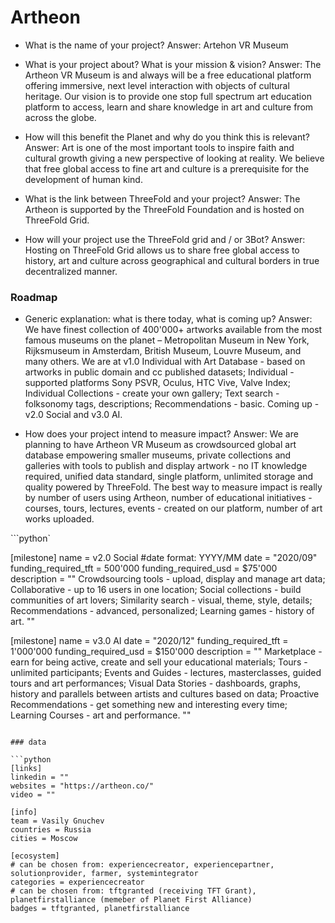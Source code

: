 # Artheon

- What is the name of your project?
Answer: Artehon VR Museum

- What is your project about? What is your mission & vision?
Answer: The Artheon VR Museum is and always will be a free educational platform offering immersive, next level interaction with objects of cultural heritage. Our vision is to provide one stop full spectrum art education platform to access, learn and share knowledge in art and culture from across the globe.

- How will this benefit the Planet and why do you think this is relevant? 
Answer: Art is one of the most important tools to inspire faith and cultural growth giving a new perspective of looking at reality. We believe that free global access to fine art and culture is a prerequisite for the development of human kind.

- What is the link between ThreeFold and your project? 
Answer: The Artheon is supported by the ThreeFold Foundation and is hosted on ThreeFold Grid.

- How will your project use the ThreeFold grid and / or 3Bot?
Answer: Hosting on ThreeFold Grid allows us to share free global access to history, art and culture across geographical and cultural borders in true decentralized manner.



### Roadmap

- Generic explanation: what is there today, what is coming up?
Answer: We have finest collection of 400'000+ artworks available from the most famous museums on the planet – Metropolitan Museum in New York, Rijksmuseum in Amsterdam, British Museum, Louvre Museum, and many others. We are at v1.0 Individual with Art Database - based on artworks in public domain and cc published datasets; Individual - supported platforms Sony PSVR, Oculus, HTC Vive, Valve Index; Individual Collections - create your own gallery; Text search - folksonomy tags, descriptions; Recommendations - basic. Coming up - v2.0 Social and v3.0 AI.

- How does your project intend to measure impact?
Answer: We are planning to have Artheon VR Museum as crowdsourced global art database empowering smaller museums, private collections and galleries with tools to publish and display artwork - no IT knowledge required, unified data standard, single platform, unlimited storage and quality powered by ThreeFold. The best way to measure impact is really by number of users using Artheon, number of educational initiatives - courses, tours, lectures, events - created on our platform, number of art works uploaded.


```python`

[milestone]
name = v2.0 Social
#date format: YYYY/MM 
date = "2020/09"
funding_required_tft = 500'000
funding_required_usd = $75'000
description = ""
    Crowdsourcing tools - upload, display and manage art data; Collaborative - up to 16 users in one location; Social collections - build communities of art lovers; Similarity search - visual, theme, style, details; Recommendations - advanced, personalized; Learning games - history of art.
    ""

[milestone]
name = v3.0 AI
date = "2020/12"
funding_required_tft = 1'000'000
funding_required_usd = $150'000
description = ""
    Marketplace - earn for being active, create and sell your educational materials; Tours - unlimited participants; Events and Guides - lectures, masterclasses, guided tours and art performances; Visual Data Stories - dashboards, graphs, history and parallels between artists and cultures based on data; Proactive Recommendations - get something new and interesting every time; Learning Courses - art and performance.
    ""
```

### data

```python
[links]
linkedin = ""
websites = "https://artheon.co/"
video = ""

[info]
team = Vasily Gnuchev
countries = Russia
cities = Moscow

[ecosystem]
# can be chosen from: experiencecreator, experiencepartner, solutionprovider, farmer, systemintegrator
categories = experiencecreator
# can be chosen from: tftgranted (receiving TFT Grant), planetfirstalliance (memeber of Planet First Alliance)
badges = tftgranted, planetfirstalliance

```
